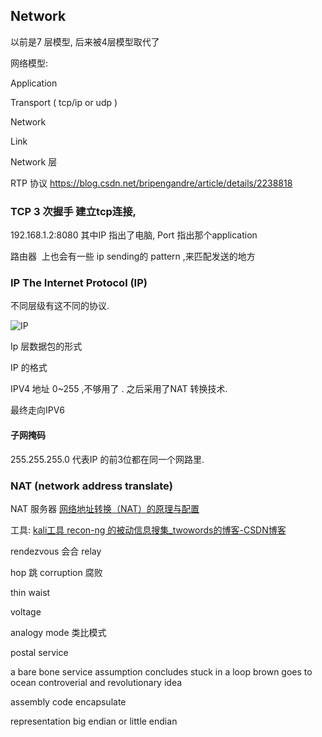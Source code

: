 ## Network

以前是7 层模型,   后来被4层模型取代了

网络模型:

Application

Transport ( tcp/ip  or udp )

Network

Link

Network 层



RTP 协议  https://blog.csdn.net/bripengandre/article/details/2238818





### TCP 3 次握手 建立tcp连接,

192.168.1.2:8080 其中IP 指出了电脑, Port 指出那个application

路由器  上也会有一些 ip sending的 pattern ,来匹配发送的地方

### IP The Internet Protocol (IP)

不同层级有这不同的协议.

![IP](/Users/hunter/Desktop/book/notes_everything/assets/ip.png)

Ip 层数据包的形式

IP 的格式 

IPV4  地址 0~255 ,不够用了 . 之后采用了NAT 转换技术.

最终走向IPV6

#### 子网掩码

255.255.255.0  代表IP 的前3位都在同一个网路里.

### NAT (network address translate)

NAT 服务器 [网络地址转换（NAT）的原理与配置](https://blog.51cto.com/yangshufan/1959448)

工具:   [kali工具 recon-ng 的被动信息搜集_twowords的博客-CSDN博客](https://blog.csdn.net/Jaasenyi/article/details/107173402)





rendezvous  会合
relay

hop                      跳
corruption      腐败

thin waist

voltage

analogy mode   类比模式

postal service

a bare bone service
assumption
concludes
stuck in a loop
brown goes to ocean
controverial and revolutionary idea

assembly code
encapsulate

representation big endian or little endian
